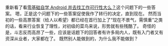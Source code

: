 重新看了看[零基础自学 Android 并去找工作可行性大么？](https://www.zhihu.com/question/29311235)这个问题下的一些答案。
嗯，正是这个问题下的一些答案促使我作了转行的决定，直到现在。
然而当初的一些高票答案（给人以希望）都已经在首行加上了“现在不景气，需慎重”之类的话，看来行业恢复了理性，对初级的菜鸟来说，形势就有些残酷了。
奇怪的是，斗志反而高昂了一些，应该是话题下的回答者有许多局内人，既有入门者又有资深从业者，大家都在了。
既然别人能做到的，为什么我不能做到？
